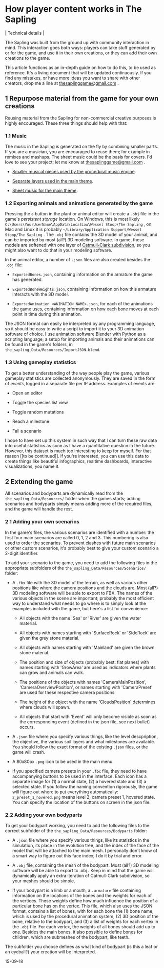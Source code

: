 How player content works in The Sapling
=======================================

| Technical details |

The Sapling was built from the ground up with community interaction in mind. This interaction goes both ways: players can take stuff generated by or for the game, and use it in their own creations, or they can add their own creations to the game. 

This article functions as an in-depth guide on how to do this, to be used as reference. It's a living document that will be updated continuously. If you find any mistakes, or have more ideas you want to share with other creators, drop me a line at thesaplinggame@gmail.com .


1 Repurpose material from the game for your own creations
---------------------------------------------------------
Reusing material from the Sapling for non-commercial creative purposes is highly encouraged. These three things should help with that:

### 1.1 Music

The music in the Sapling is generated on the fly by combining smaller parts. If you are a musician, you are encouraged to reuse them; for example in remixes and mashups. The sheet music could be the basis for covers. I'd love to see your project; let me know at thesaplinggame@gmail.com .

* [Smaller musical pieces used by the procedural music engine](/static/procedural_music_pieces.zip).

* [Separate layers used in the main theme](/static/separate_layers_main_theme.zip).

* [Sheet music for the main theme](/static/main_theme_sheet_music.pdf).

### 1.2 Exporting animals and animations generated by the game

Pressing the `e` button in the plant or animal editor will create a `.obj` file in the game's *persistent storage* location. On Windows, this is most likely `C:\Users\YourUserName\AppData\LocalLow\Wessel Stoop\The Sapling` , on Mac and Linux it is probably `~/Library/Application Support/Wessel Stoop/The Sapling` . The `.obj` file contains the 3D model of your animal, and can be imported by most (all?) 3D modeling software. In game, these models are softened with one layer of [Catmull-Clark subdivision](https://en.wikipedia.org/wiki/Catmull%E2%80%93Clark_subdivision_surface), so you might also want to do that in your modeling software.

In the animal editor, a number of `.json` files are also created besides the `.obj` file:

* `ExportedBones.json`, containing information on the armature the game has generated.

* `ExportedBoneWeights.json`, containing information on how this armature interacts with the 3D model.

* `ExportedAnimation_<ANIMATION_NAME>.json`, for each of the animations the game uses, containing information on how each bone moves at each point in time during this animation.

The JSON format can easily be interpreted by any programming language, so it should be easy to write a script to import it to your 3D animation software of choice. I use animation software Blender with Python as a scripting language; a setup for importing animals and their animations can be found in the game's folders, in `the_sapling_Data/Resources/ImportJSON.blend`.

### 1.3 Using gameplay statistics

To get a better understanding of the way people play the game, various gameplay statistics are collected anonymously. They are saved in the form of _events_, logged in a separate file per IP address. Examples of events are:

* Open an editor

* Toggle the species list view

* Toggle random mutations

* Reach a milestone

* Fail a scenario

I hope to have set up this system in such way that I can turn these raw data into useful statistics as soon as I have a quantitative question in the future. However, this dataset is much too interesting to keep for myself. For that reason [[to be continued]]. If you're interested, you can use this data to create things like beautiful infographics, realtime dashboards, interactive visualizations, you name it.

2 Extending the game
--------------------

All scenarios and bodyparts are dynamically read from the `the_sapling_Data/Resources/` folder when the games starts; adding scenarios and bodyparts simply means adding more of the required files, and the game will handle the rest.

### 2.1 Adding your own scenarios

In the game's files, the various scenarios are identified with a number: the first four main scenarios are called 0, 1, 2 and 3. This numbering is also used to order the scenarios. To prevent clashes with future main scenarios or other custom scenarios, it's probably best to give your custom scenario a 2-digit identifier.

To add your scenario to the game, you need to add the following files in the appropriate subfolders of the `the_sapling_Data/Resources/Scenarios/` folder:

* A `.fbx` file with the 3D model of the terrain, as well as various other positions like where the camera positions and the clouds are. Most (all?) 3D modeling software will be able to export to FBX. The names of the various objects in the scene are important; probably the most efficient way to understand what needs to go where is to simply look at the examples included with the game, but here's a list for convenience:
    
    * All objects with the name 'Sea' or 'River' are given the water material.
    
    * All objects with names starting with 'SurfaceRock' or 'SideRock' are given the grey stone material.
    
    * All objects with names starting with 'Mainland' are given the brown stone material.
    
    * The position and size of objects (probably best: flat planes) with names starting with 'GrowArea' are used as indicators where plants can grow and animals can walk.
    
    * The positions of the objects with names 'CameraMainPosition', 'CameraOverviewPosition', or names starting with 'CameraPreset' are used for these respective camera positions.
    
    * The height of the object with the name 'CloudsPosition' determines where clouds will spawn.
    
    * All objects that start with 'Event<INTEGER>' will only become visible as soon as the corresponding event (defined in the json file, see next bullet) occurs.

* A `.json` file where you specify various things, like the level descpription, the objective, the various soil layers and what milestones are available. You should follow the exact format of the existing `.json` files, or the game will crash.

* A 80x80px `.png` icon to be used in the main menu.

* If you specified camera presets in your `.fbx` file, they need to have accompanying buttons to be used in the interface. Each icon has a separate image for (1) a normal state, (2) a hovered state and (3) a selected state. If you follow the naming convention rigorously, the game will figure out where to put everything automatically: `2_preset_1_hovered.png` means level 2, camera preset 1, hovered state. You can specify the location of the buttons on screen in the json file.

### 2.2 Adding your own bodyparts

To get your bodypart working, you need to add the following files to the correct subfolder of the `the_sapling_Data/Resources/Bodyparts` folder:

* A `.json` file where you specify various things, like its statistics in the simulation, its place in the evolution tree, and the index of the face of the model that will be attached to the main mesh. I personally don't know of a smart way to figure out this face index; I do it by trial and error.

* A `.obj` file, containing the mesh of the bodypart. Most (all?) 3D modeling software will be able to export to .obj . Keep in mind that the game will dynamically apply an extra iteration of Catmull-Clark subdivision, so your meshes should be simple.

* If your bodypart is a limb or a mouth, a `.armature` file containing information on the locations of the bones and the weights for each of the vertices. These weights define how much influence the position of a particular bone has on the vertex. This file, which also uses the JSON format, contains a list of bones, with for each bone the (1) bone name, which is used by the procedural animation system, (2) 3D position of the bone, relative to the bodypart, and (3) a list of weights for each vertex in the `.obj` file. For each vertex, the weights of all bones should add up to one. Besides the main bones, it also possible to define bones for children, which are submeshes of the bodypart, like teeth.

The subfolder you choose defines as what kind of bodypart (is this a leaf or an eyeball?) your creation will be interpreted.

15-09-18